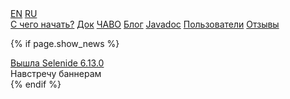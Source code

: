 <div class="main-menu">
  
  <div class="service-links">
    <div id="languages">
      <a id="lang_eng" href="https://selenide.org">EN</a>
      <a id="lang_rus" href="https://ru.selenide.org">RU</a>
    </div>
  </div>
  
  <div class="main-menu-pages">
    <a href="{{ BASE_PATH }}/quick-start.html">С чего начать?</a>
    <a href="{{ BASE_PATH }}/documentation.html">Док</a>
    <a href="{{ BASE_PATH }}/faq.html">ЧАВО</a>
    <a href="{{ BASE_PATH }}/blog.html">Блог</a>
    <a href="{{ BASE_PATH }}/javadoc.html">Javadoc</a>
    <a href="{{ BASE_PATH }}/users.html">Пользователи</a>
    <a href="{{ BASE_PATH }}/quotes.html">Отзывы</a>
    <a style="display:none;" href="{{ BASE_PATH }}/thanks.html">Мы говорим спасибо</a>
  </div>

  {% if page.show_news %}
    <div class="news">
      <div class="news-line news-title"><a href="/2023/04/01/selenide-6.13.0/">Вышла Selenide 6.13.0</a></div>
      <div class="news-line news-link">Навстречу баннерам</div>
    </div>
  {% endif %}

</div>
